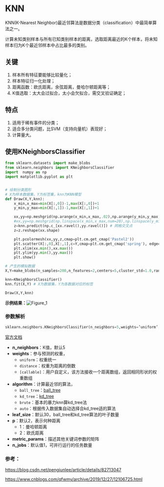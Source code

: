 # KNN

KNN(K-Nearest Neighbor)最近邻算法是数据分类（classification）中最简单算法之一。

计算未知类别样本与所有已知类别样本的距离，选取距离最近的K个样本，将未知样本归为K个最近邻样本中占比最多的类别。

## 关键

1. 样本所有特征要能够比较量化；
2. 样本特征归一化处理；
3. 距离函数：欧氏距离，余弦距离，曼哈尔顿距离等；
4. K值选取：太大会过拟合，太小会欠拟合，需交叉验证确定；



## 特点

1. 适用于稀有事件的分类；
2. 适合多分类问题，比SVM（支持向量机）表现好；
3. 计算量大。



## 使用KNeighborsClassifier

```python
from sklearn.datasets import make_blobs
from sklearn.neighbors import KNeighborsClassifier
import  numpy as np
import matplotlib.pyplot as plt


# 绘制分类图形
# X为样本数据集，Y为标签集，knn为KNN模型
def Draw(X,Y,knn):
    x_min,x_max=min(X[:,0])-1,max(X[:,0])+1
    y_min,y_max=min(X[:,1])-1,max(X[:,1])+1

    xx,yy=np.meshgrid(np.arange(x_min,x_max,.02),np.arange(y_min,y_max,.02)) # 横纵网格点
    #xx,yy=np.meshgrid(np.linspace(x_min,x_max,num=20),np.linspace(y_min,y_max,num=1000))
    z=knn.predict(np.c_[xx.ravel(),yy.ravel()]) # 网格交叉点
    z=z.reshape(xx.shape)

    plt.pcolormesh(xx,yy,z,cmap=plt.cm.get_cmap('Pastel2'))
    plt.scatter(X[:,0],X[:,1],c=Y,cmap=plt.cm.get_cmap('spring'), edgecolors='k')
    plt.xlim(xx.min(),xx.max())
    plt.ylim(yy.min(),yy.max())
    plt.show()

# 产生的模拟数据
X,Y=make_blobs(n_samples=200,n_features=2,centers=5,cluster_std=1.0,random_state=8)

knn=KNeighborsClassifier()
knn.fit(X,Y) # X为数据集，Y为各数据对应的标签

Draw(X,Y,knn)
```

 **示例结果：**![Figure_1](C:%5CUsers%5Cround%5CDesktop%5CFigure_1.png)

### 参数解析

```python
sklearn.neighbors.KNeighborsClassifier(n_neighbors=5,weights=’uniform’,algorithm=’auto’,leaf_size=30,p=2,metric=’minkowski’,metric_params=None,n_jobs=1,*kwargs) 
```

[官方文档](https://scikit-learn.org/stable/modules/generated/sklearn.neighbors.KNeighborsClassifier.html)

* **n_neighbors**：K值，默认5
* **weights**：参与预测的权重，
  * `uniform`：权重统一
  * `distance`：权重为距离的倒数
  * `[callable]`：用户自定义，该方法接收一个距离数组，返回相同形状的权重数组
* **algorithm**：计算最近邻的算法，
  * `ball_tree`：[ball_tree](http://scikit-learn.org/stable/modules/generated/sklearn.neighbors.BallTree.html#sklearn.neighbors.BallTree)
  * `kd_tree`：[kd_tree](http://scikit-learn.org/stable/modules/generated/sklearn.neighbors.KDTree.html#sklearn.neighbors.KDTree)
  * `brute`：基本的暴力knn算kd_tree法
  * `auto`：根据传入数据集自动选择合kd_tree适的算法
* **leaf_size**：默认30，ball_tree和kd_tree算法的叶子数量
* **p**：默认2，表示何种距离
  * 1：曼哈顿距离
  * 2：欧氏距离
* **metric_params**：描述其他关键词参数的矩阵
* **n_jobs**：默认值1，可并行运行的任务数量



### 参考：

https://blog.csdn.net/pengjunlee/article/details/82713047

https://www.cnblogs.com/qfwmy/archive/2019/12/27/12106725.html